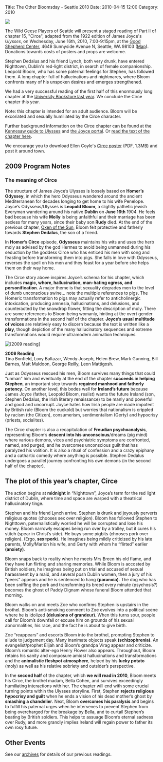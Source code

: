Title: The Other Bloomsday - Seattle 2010
Date: 2010-04-15 12:00
Category: 2010

[![]({filename}/posters/Circe2-Poster-232x300.png)]({filename}/posters/Circe2-Poster.pdf "Download Circe Poster")

The Wild Geese Players of Seattle will present a staged reading of
Part II of chapter 15, "Circe",
adapted from the 1922 edition of James Joyce's *Ulysses*,
on Wednesday, June 16th, 2010, 7:00-9:15pm, at the
[Good Shepherd Center](http://www.historicseattle.org/projects/gsc.aspx),
4649 Sunnyside Avenue N, Seattle, WA 98103
([Map](http://maps.google.com/maps?f=q&source=s_q&hl=en&geocode=&q=4649+Sunnyside+Avenue+N,+Seattle,+WA+98103&sll=47.564626,-122.315652&sspn=0.010251,0.013797&ie=UTF8&hq=&hnear=4649+Sunnyside+Ave+N,+Seattle,+King,+Washington+98103&z=16)).
Donations towards costs of posters and props are welcome.

Stephen Dedalus and his friend Lynch, both very drunk,
have entered Nighttown, Dublin's red-light district,
in search of female companionship.
Leopold Bloom, who has some paternal feelings for Stephen, has followed them.
A long chapter full of hallucinations and nightmares,
where Bloom confronts many of his unspoken desires and emerges strengthened.

We had a very successful reading of the first half of this enormously
long chapter at the [University Bookstore last year]({filename}2009.md).
We conclude the Circe chapter this year.

Note: this chapter is intended for an adult audience.
Bloom will be excoriated and sexually humiliated by the Circe character.

Further background information on the Circe chapter can be found at the
[Kennesaw guide to Ulysses](http://ksumail.kennesaw.edu/~mglosup/ulysses/circe.html) and
[the Joyce portal](http://www.robotwisdom.com/jaj/ulysses/index.html#circe).
Or [read the text of the chapter here](http://www.readprint.com/chapter-6376/James-Joyce).

We encourage you to download Ellen Coyle's
[Circe poster]({filename}/posters/Circe2-Poster.pdf "Circe Poster")
(PDF, 1.3MB) and post it around town.

## 2009 Program Notes

### The meaning of Circe

The structure of James Joyce’s Ulysses is loosely based on **Homer’s Odyssey**,
in which the hero Odysseus wandered around the ancient Mediterranean for decades
longing to get home to his wife Penelope.
Joyce’s Odysseus/Ulysses is **Leopold Bloom**, a slightly pathetic jewish Everyman
wandering around his native **Dublin** on **June 16th** 1904.
He feels bad because his wife **Molly** is being unfaithful and
their marriage has been sexless for many years,
since their baby son **Rudy** died.
At the end of the previous chapter, [Oxen of the Sun]({filename}2008.md),
Bloom felt protective and fatherly towards **Stephen Dedalus**, the son of a friend.

In **Homer’s Circe** episode,
**Odysseus** maintains his wits and uses the herb moly
as advised by the god Hermes to avoid being unmanned
during his seduction by the goddess Circe
who has enticed his men with song and feasting
before transforming them into pigs.
She falls in love with Odysseus, reverses the spell on his men
and they feast for a year before she helps them on their way home.

The Circe story above inspires Joyce’s schema for his chapter,
which includes **magic, whore, hallucination, man-hating ogress, and personification**.
A major theme is that sexuality degrades men to the level of dumb unconscious swine…
note the multiple references to pigs.
The Homeric transformation to pigs may actually refer to anticholinergic intoxication,
producing amnesia, hallucinations, and delusions, and counteracted by the snowdrop flower,
fitting the description of moly.
There are some references to Bloom being womanly,
hinting at the overt gender transformations in the second half of the chapter.
**Joyce’s usual multitude of voices** are relatively easy to discern
because the text is written like a **play**,
though depiction of the many hallucinatory sequences and extreme transformations
would require ultramodern animation techniques.

![]({filename}/images/2009-reading.jpg "[2009 reading]")

**2009 Reading** <br>
 Tina Bonfield, Loxy Baltazar, Wendy Joseph, Helen Brew, Mark Gunning,
Bill Barnes, Matt Muldoon, George Reilly, Leon Mattigosh.

Just as Odysseus rescued his men, Bloom survives many things that could “unman” him
and eventually at the end of the chapter **succeeds in helping Stephen**,
an important step towards **regained manhood and fatherly potency**.
On another level, this bodes well for **Ireland’s future**
because James Joyce (father, Leopold Bloom, realist)
wants the future Ireland (son, Stephen Dedalus, the Irish literary renaissance)
to be manly and powerful and good and uncorrupt.
Joyce hates how Irish people are made impotent by British rule (Bloom the cuckold)
but worries that nationalism is crippled by racism (the Citizen),
consumerism, sentimentalism (Gerty)
and hypocrisy (priests, socialites).

The Circe chapter is also a recapitulation of **Freudian psychoanalysis**,
representing Bloom’s **descent into his unconscious**/dreams (pig mind)
where various demons, vices and psychiatric symptoms
are confronted, named, and purged,
and he overcomes unconscious guilt that has paralyzed his volition.
It is also a ritual of confession and a crazy epiphany and a cathartic comedy
where anything is possible.
Stephen Dedalus undergoes a parallel journey
confronting his own demons (in the second half of the chapter).

## The plot of this year’s chapter, Circe

The action begins at **midnight** in “Nighttown”,
Joyce’s term for the red light district of Dublin,
where time and space are warped with a theatrical hallucinatory tinge.

Stephen and his friend Lynch arrive.
Stephen is drunk and joyously perverts religious quotes (chooses sex over religion).
Bloom has followed Stephen to Nighttown,
paternalistically worried he will be corrupted and lose his money.
Bloom narrowly escapes being run over by a trolley,
but it cures his stitch (spear in Christ’s side).
He buys some pigbits (chooses pork over religion).
(Ergo, **sex=pork**).
He imagines being mildly criticized by his late parents,
Molly/Marion his wife,
and Gerty with whom he “flirted” earlier **(anxiety)**.

Bloom snaps back to reality when he meets Mrs Breen his old flame,
and they have fun flirting and sharing memories.
While Bloom is accosted by British soldiers,
he imagines being put on trial and accused of sexual harassment
by a maid, and several posh Dublin women,
then a jury of his “peers” appears
and he is sentenced to hang **(paranoia)**.
The dog who has been sniffing the pork and transforming its breed every minute (psychosis?)
becomes the ghost of Paddy Dignam
whose funeral Bloom attended that morning.

Bloom walks on and meets Zoe who confirms Stephen is upstairs in the brothel.
Bloom’s anti-smoking comment to Zoe evolves into a political scene
where he is idolized **(delusions of grandeur)**.
When this turns sour, people call for Bloom’s downfall
or excuse him on grounds of his sexual abnormalities, his race,
and the fact he is about to give birth.

Zoe “reappears” and escorts Bloom into the brothel,
prompting Stephen to allude to judgement day.
Many inanimate objects speak **(schizophrenia)**.
An evangelist/prophet Elijah and Bloom’s grandpa Virag appear and criticize.
Bloom’s romantic alter-ego Henry Flower also appears.
Throughout, Bloom retains his sanity and composure
amidst hallucinations and transformations and the **animalistic fleshpot atmosphere**,
helped by his **lucky potato** (moly)
as well as his relative sobriety and outsider’s perspective.

In the **second half** of the chapter,
which **we will read in 2010**,
Bloom meets his Circe, the brothel madam, Bella Cohen,
and survives exceedingly humiliating interactions with her.
The chapter will end with some crucial turning points within the Ulysses storyline.
First, Stephen **rejects religious hypocrisy and guilt**
when he ends a vision of his dead mother’s ghost by **smashing a chandelier**.
Next, Bloom **overcomes his paralysis**
and begins to fulfill his paternal urges
when he intervenes to prevent Stephen from being overcharged for the breakage by Bella,
and to curtail Stephen’s beating by British soldiers.
This helps to assuage Bloom’s eternal sadness over Rudy,
and more grandly implies Ireland will regain power to father its own rosy future.

## Other Events

See our [archives]({filename}/archives.md) for details of our previous readings.
